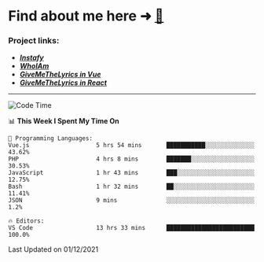 # Find about me here ➜ [🧑](https://pauabella.dev)

### Project links:
- ***[Instafy](https://instafy.me)***
- ***[WhoIAm](https://pauabella.dev)***
- ***[GiveMeTheLyrics in Vue](https://lyrics.pauabella.dev)***
- ***[GiveMeTheLyrics in React](https://pauabella.dev/GiveMeTheLyrics)***

---
<!--START_SECTION:waka-->
![Code Time](http://img.shields.io/badge/Code%20Time-712%20hrs%2031%20mins-blue)

📊 **This Week I Spent My Time On** 

```text
💬 Programming Languages: 
Vue.js                   5 hrs 54 mins       ███████████░░░░░░░░░░░░░░   43.62% 
PHP                      4 hrs 8 mins        ███████░░░░░░░░░░░░░░░░░░   30.53% 
JavaScript               1 hr 43 mins        ███░░░░░░░░░░░░░░░░░░░░░░   12.75% 
Bash                     1 hr 32 mins        ██░░░░░░░░░░░░░░░░░░░░░░░   11.41% 
JSON                     9 mins              ░░░░░░░░░░░░░░░░░░░░░░░░░   1.2%

🔥 Editors: 
VS Code                  13 hrs 33 mins      █████████████████████████   100.0%

```


 Last Updated on 01/12/2021
<!--END_SECTION:waka-->
